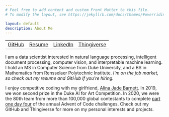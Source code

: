 ```yaml
---
# Feel free to add content and custom Front Matter to this file.
# To modify the layout, see https://jekyllrb.com/docs/themes/#overriding-theme-defaults

layout: default
description: About Me
---
```


<table style="width: 100%; border: none">
  <tr>
    <td><a href="https://github.com/JEHoctor/">GitHub</a></td>
    <td><a href="https://drive.google.com/file/d/1dtkw-Jbo9DwJQrXAMmUa1jVqRovOlD3d/view?usp=share_link">Resume</a></td>
    <td><a href="https://www.linkedin.com/in/james-hoctor/">LinkedIn</a></td>
    <td><a href="https://www.thingiverse.com/jehoctor/designs/">Thingiverse</a></td>
    <!-- <td><a href="blog">Blog</a></td> -->
  </tr>
</table>

I am a data scientist interested in natural language processing, intelligent document processing, computer vision, and
interpretable machine learning. I hold an MS in Computer Science from Duke University, and a BS in Mathematics from
Rensselaer Polytechnic Institute. *I'm on the job market, so check out my resume and GitHub if you're hiring.*

I enjoy competitive coding with my girlfriend, [Alina Jade Barnett](https://alinajadebarnett.github.io/). In 2019, we
won second prize in the Duke AI for Art Competition. In 2020, we were the 80th team from more than 100,000 global
contestants to complete [part one day four](https://adventofcode.com/2020/leaderboard/day/4) of the annual Advent of
Code challenges. Check out my GitHub and Thingiverse for more on my personal interests and projects.
